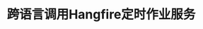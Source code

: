 ---
title: 跨语言调用Hangfire定时作业服务
tags: [NetCore,平台]
style: fill
color: dark
description:  跨语言调用Hangfire定时作业服务
external_url: https://www.cnblogs.com/xiaoliangge/p/9616249.html
---